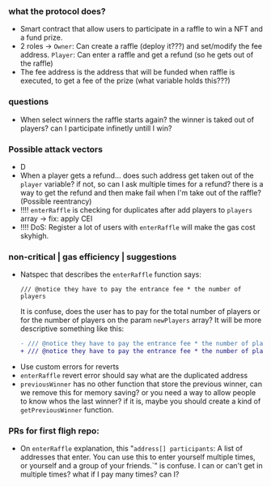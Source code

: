 ### what the protocol does?
- Smart contract that allow users to participate in a raffle to win a NFT and a fund prize. 
- 2 roles -> `Owner`: Can create a raffle (deploy it???) and set/modify the fee address. `Player`: Can enter a raffle and get a refund (so he gets out of the raffle)
- The fee address is the address that will be funded when raffle is executed, to get a fee of the prize (what variable holds this???) 


### questions
- When select winners the raffle starts again? the winner is taked out of players? can I participate infinetly untill I  win? 

### Possible attack vectors 
- D
- When a player gets a refund... does such address get taken out of the `player` variable? if not, so can I ask multiple times for a refund? there is a way to get the refund and then make fail when I'm take out of the raffle? (Possible reentrancy)
- !!!! `enterRaffle` is checking for duplicates after add players to `players` array -> fix: apply CEI
- !!!! DoS: Register a lot of users with `enterRaffle` will make the gas cost skyhigh.


### non-critical | gas efficiency | suggestions
- Natspec that describes the `enterRaffle` function says: 
    ```
    /// @notice they have to pay the entrance fee * the number of players
    ```
    It is confuse, does the user has to pay for the total number of players or for the number of players on the param `newPlayers` array?
    It will be more descriptive something like this:
    ```diff
    - /// @notice they have to pay the entrance fee * the number of players
    + /// @notice they have to pay the entrance fee * the number of players on the newPlayers param  
    ```
- Use custom errors for reverts 
- `enterRaffle` revert error should say what are the duplicated address 
- `previousWinner` has no other function that store the previous winner, can we remove this for memory saving? or you need a way to allow people to know whos the last winner? if it is, maybe you should create a kind of `getPreviousWinner` function. 

### PRs for first fligh repo:
- On `enterRaffle` explanation, this "`address[] participants`: A list of addresses that enter. You can use this to enter yourself multiple times, or yourself and a group of your friends.`" is confuse. I can or can't get in multiple times? what if I pay many times? can I? 
